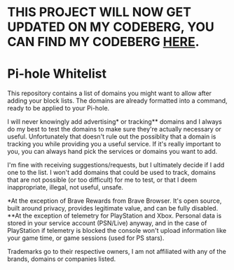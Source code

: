 # THIS PROJECT WILL NOW GET UPDATED ON MY CODEBERG, YOU CAN FIND MY CODEBERG [HERE](https://codeberg.org/mrtn).

# Pi-hole Whitelist

This repository contains a list of domains you might want to allow after adding your block lists.
The domains are already formatted into a command, ready to be applied to your Pi-hole.

I will never knowingly add advertising* or tracking** domains and I always do my best to test the domains to make sure they're actually necessary or useful.
Unfortunately that doesn't rule out the possiblity that a domain is tracking you while providing you a useful service. If it's really important to you, you can always hand pick the services or domains you want to add.

I'm fine with receiving suggestions/requests, but I ultimately decide if I add one to the list. I won't add domains that could be used to track, domains that are not possible (or too difficult) for me to test, or that I deem inappropriate, illegal, not useful, unsafe.

*At the exception of Brave Rewards from Brave Browser. It's open source, built around privacy, provides legitimate value, and can be fully disabled.
**At the exception of telemetry for PlayStation and Xbox. Personal data is stored in your service account (PSN/Live) anyway, and in the case of PlayStation if telemetry is blocked the console won't upload information like your game time, or game sessions (used for PS stars).

Trademarks go to their respective owners, I am not affiliated with any of the brands, domains or companies listed.
